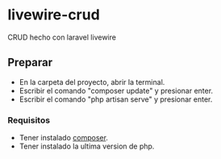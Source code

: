 # livewire-crud
CRUD hecho con laravel livewire

## Preparar
- En la carpeta del proyecto, abrir la terminal.
- Escribir el comando "composer update" y presionar enter.
- Escribir el comando "php artisan serve" y presionar enter.

### Requisitos
- Tener instalado [composer](https://getcomposer.org/).
- Tener instalado la ultima version de php.
